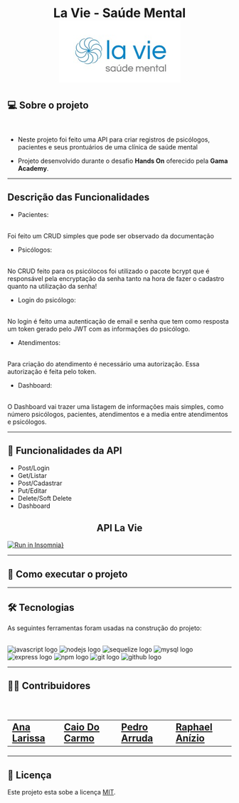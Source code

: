 <h1 align=center> La Vie - Saúde Mental </hi> <br>

<img src="./docs/Logo LaVie.jpeg" alt="Logo da Clínica">

## 💻 Sobre o projeto 
<br>

 - Neste projeto foi feito uma API para criar registros de psicólogos, pacientes e seus prontuários de uma clínica de saúde mental

 - Projeto desenvolvido durante o desafio **Hands On** oferecido pela **Gama Academy**.

---

##    Descrição das Funcionalidades

- Pacientes:
<br>
Foi feito um CRUD simples que pode ser observado da documentação

- Psicólogos:
<br>
No CRUD feito para os psicólocos foi utilizado o pacote bcrypt que é responsável pela encryptação da senha tanto na hora de fazer  o cadastro  quanto na utilização da senha!

- Login do psicólogo:
<br>
No login é feito uma autenticação de email e senha que tem como resposta um token gerado pelo JWT com as informações do psicólogo.

- Atendimentos:
<br>
Para criação do atendimento é necessário uma autorização. Essa autorização é feita pelo token.

- Dashboard:
<br>
O Dashboard vai trazer uma listagem de  informações mais simples, como número psicólogos, pacientes, atendimentos e a media entre atendimentos e psicólogos.

---

## :file_folder: Funcionalidades da API  

  - Post/Login
  - Get/Listar
  - Post/Cadastrar
  - Put/Editar
  - Delete/Soft Delete
  - Dashboard

   <h2 align=center> <a src="./" > API La Vie</a>  </h2>

[![Run in Insomnia}](https://insomnia.rest/images/run.svg)](https://insomnia.rest/run/?label=La-Vie&uri=file%3A%2F%2F%2FC%3A%2FUsers%2FCaio%2FDesktop%2FInsomnia_2022-07-28.json)

---

## 🚀 Como executar o projeto

---

## 🛠 Tecnologias

As seguintes ferramentas foram usadas na construção do projeto: <br>
<br>

<div align="left">
  <img src="https://cdn.jsdelivr.net/gh/devicons/devicon/icons/javascript/javascript-original.svg" height="40" width="52" alt="javascript logo"  />
  <img src="https://cdn.jsdelivr.net/gh/devicons/devicon/icons/nodejs/nodejs-original.svg" height="40" width="52" alt="nodejs logo"  />
  <img src="https://cdn.jsdelivr.net/gh/devicons/devicon/icons/sequelize/sequelize-original.svg" height="40" width="52" alt="sequelize logo"  />
  <img src="https://cdn.jsdelivr.net/gh/devicons/devicon/icons/mysql/mysql-original.svg" height="40" width="52" alt="mysql logo"  />
  <img src="https://cdn.jsdelivr.net/gh/devicons/devicon/icons/express/express-original.svg" height="40" width="52" alt="express logo"  />
  <img src="https://cdn.jsdelivr.net/gh/devicons/devicon/icons/npm/npm-original-wordmark.svg" height="40" width="52" alt="npm logo"  />
  <img src="https://cdn.jsdelivr.net/gh/devicons/devicon/icons/git/git-original.svg" height="40" width="52" alt="git logo"  />
  <img src="https://cdn.jsdelivr.net/gh/devicons/devicon/icons/github/github-original.svg" height="40" width="52" alt="github logo"  />
</div>

---

<h2> 👨‍💻 Contribuidores </h2><br> 

<h2>
<table align=center>
  <tr>

   <td> <a href="https://www.linkedin.com/in/annalare/"> Ana Larissa </a>
   </td>
   <td> <a href="https://www.linkedin.com/in/caiodocarmo/"> Caio Do Carmo </a>
   </td>
    <td> <a href="https://www.linkedin.com/in/peh-arruda/"> Pedro Arruda </a>
   </td>
    <td> <a href="https://www.linkedin.com/in/raphael-anizio-da-silva-0173211b8/"> Raphael Anízio </a>
   </td>
   
  </tr>
</table> </h2>

---

## 📝 Licença

Este projeto esta sobe a licença [MIT](./LICENSE).